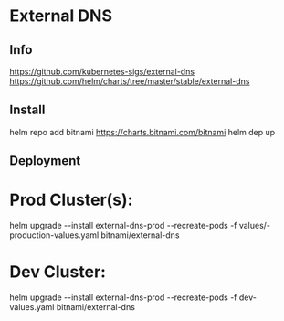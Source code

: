 # External DNS

## Info

https://github.com/kubernetes-sigs/external-dns
https://github.com/helm/charts/tree/master/stable/external-dns

## Install 

helm repo add bitnami https://charts.bitnami.com/bitnami
helm dep up

## Deployment

# Prod Cluster(s):

helm upgrade --install external-dns-prod --recreate-pods -f values/<release>-production-values.yaml bitnami/external-dns

# Dev Cluster:

helm upgrade --install external-dns-prod --recreate-pods -f dev-values.yaml bitnami/external-dns
